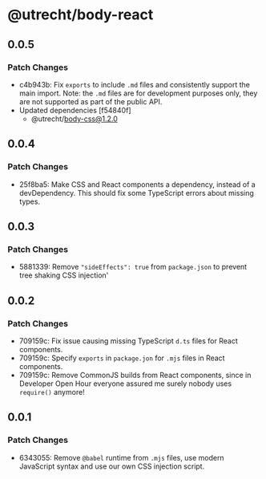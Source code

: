 # @utrecht/body-react

## 0.0.5

### Patch Changes

- c4b943b: Fix `exports` to include `.md` files and consistently support the main import.
  Note: the `.md` files are for development purposes only, they are not supported as part of the public API.
- Updated dependencies [f54840f]
  - @utrecht/body-css@1.2.0

## 0.0.4

### Patch Changes

- 25f8ba5: Make CSS and React components a dependency, instead of a devDependency. This should fix some TypeScript errors about missing types.

## 0.0.3

### Patch Changes

- 5881339: Remove `"sideEffects": true` from `package.json` to prevent tree shaking CSS injection'

## 0.0.2

### Patch Changes

- 709159c: Fix issue causing missing TypeScript `d.ts` files for React components.
- 709159c: Specify `exports` in `package.jon` for `.mjs` files in React components.
- 709159c: Remove CommonJS builds from React components, since in Developer Open Hour everyone assured me surely nobody uses `require()` anymore!

## 0.0.1

### Patch Changes

- 6343055: Remove `@babel` runtime from `.mjs` files, use modern JavaScript syntax and use our own CSS injection script.
